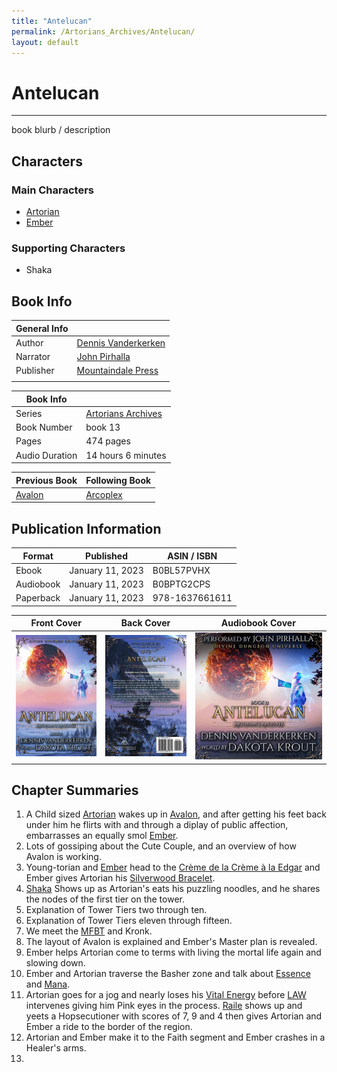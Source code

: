 ```yaml
---
title: "Antelucan"
permalink: /Artorians_Archives/Antelucan/
layout: default
---
```



# Antelucan
---
book blurb / description

## Characters

### Main Characters
- [Artorian](../../_Characters/ArtoriansArchives/Artorian.md)
- [Ember](../../_Characters/ArtoriansArchives/Ember.md)

### Supporting Characters
-  Shaka

## Book Info

| General Info |  |
|---|---|
| Author| [Dennis Vanderkerken](../../_Lexicon/DennisVanderkerken.md) |
| Narrator| [John Pirhalla](../../_Lexicon/JohnPirhalla.md) |
| Publisher |[Mountaindale Press](../../_Lexicon/MountaindalePress.md) |
| |  |

| Book Info |  |
|---|---|
| Series | [Artorians Archives](../ArtoriansArchives/ArtoriansArchives.md) |
| Book Number | book 13 |
| Pages | 474 pages |
| Audio Duration| 14 hours 6 minutes |

| Previous Book | Following Book |
|---|---|
| [Avalon](Avalon.md) | [Arcoplex](Arcoplex.md) |

## Publication Information

| Format | Published | ASIN / ISBN |
|---|---|---|
| Ebook | January 11, 2023 | B0BL57PVHX |
| Audiobook | January 11, 2023 | B0BPTG2CPS |
| Paperback | January 11, 2023 | 978-1637661611 |

| Front Cover                                                                      | Back Cover                                                                               | Audiobook Cover |
| -------------------------------------------------------------------------------- | ---------------------------------------------------------------------------------------- | --------------- |
| ![antelucan_cover](../../images/ArtoriansArchives/Antelucan/antelucan_cover.jpg) | ![antelucan_backcover](../../images/ArtoriansArchives/Antelucan/antelucan_backcover.jpg) | ![antelucan_audiocover](../../images/ArtoriansArchives/Antelucan/antelucan_audiocover.jpg)                |

## Chapter Summaries
1. A Child sized [Artorian](../../_Characters/ArtoriansArchives/Artorian.md) wakes up in [Avalon](../../_Atlas/ArtoriansArchives/Avalon.md), and after getting his feet back under him he flirts with and through a diplay of public affection, embarrasses an equally smol [Ember](../../_Characters/ArtoriansArchives/Ember.md).
2. Lots of gossiping about the Cute Couple, and an overview of how Avalon is working.
3. Young-torian and [Ember](../../_Characters/ArtoriansArchives/Ember.md) head to the [Crème de la Crème à la Edgar](../../_Atlas/ArtoriansArchives/CrèmedelaCrèmeàlaEdgar.md) and Ember gives Artorian his [Silverwood Bracelet](../../_Lexicon/SilverwoodBracelet.md). 
4. [Shaka](../../_Characters/ArtoriansArchives/Shaka.md) Shows up as Artorian's eats his puzzling noodles, and he shares the nodes of the first tier on the tower.
5. Explanation of Tower Tiers two through ten.
6. Explanation of Tower Tiers eleven through fifteen.
7. We meet the [MFBT](../../_Lexicon/MFBT.md) and Kronk.
8. The layout of Avalon is explained and Ember's Master plan is revealed.
9. Ember helps Artorian come to terms with living the mortal life again and slowing down.
10. Ember and Artorian traverse the Basher zone and talk about [Essence](../../_Lexicon/Essence.md) and [Mana](../../_Lexicon/Mana.md).
11. Artorian goes for a jog and nearly loses his [Vital Energy](../../_Lexicon/VitalEnergy.md) before [LAW](../../_Characters/ArtoriansArchives/LAW.md) intervenes giving him Pink eyes in the process. [Raile](../../_Bestiary/DD/Raile.md) shows up and yeets a Hopsecutioner with scores of 7, 9 and 4 then gives Artorian and Ember a ride to the border of the region.
12. Artorian and Ember make it to the Faith segment and Ember crashes in a Healer's arms.
13. 